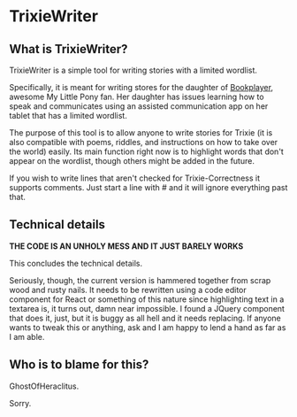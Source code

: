 # TrixieWriter

## What is TrixieWriter?
TrixieWriter is a simple tool for writing stories with a limited wordlist. 

Specifically, it is meant for writing stores for the daughter of [Bookplayer](https://www.fimfiction.net/user/26449/bookplayer), awesome My Little Pony fan. Her daughter has issues learning how to speak and communicates using an assisted communication app on her tablet that has a limited wordlist.

The purpose of this tool is to allow anyone to write stories for Trixie (it is also compatible with poems, riddles, and instructions on how to take over the world) easily. Its main function right now is to highlight words that don't appear on the wordlist, though others might be added in the future. 

If you wish to write lines that aren't checked for Trixie-Correctness it supports comments. Just start a line with # and it will ignore everything past that. 

## Technical details

**THE CODE IS AN UNHOLY MESS AND IT JUST BARELY WORKS**

This concludes the technical details. 

Seriously, though, the current version is hammered together from scrap wood and rusty nails. It needs to be rewritten using a code editor component for React or something of this nature since highlighting text in a textarea is, it turns out, damn near impossible. I found a JQuery component that does it, just, but it is buggy as all hell and it needs replacing. If anyone wants to tweak this or anything, ask and I am happy to lend a hand as far as I am able.

## Who is to blame for this? 

GhostOfHeraclitus. 

Sorry. 
